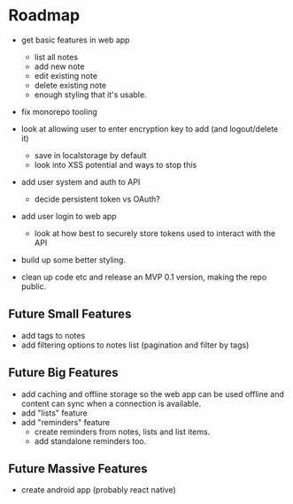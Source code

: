 # Roadmap

- get basic features in web app
  - list all notes
  - add new note
  - edit existing note
  - delete existing note
  - enough styling that it's usable.

- fix monorepo tooling

- look at allowing user to enter encryption key to add (and logout/delete it)
  - save in localstorage by default
  - look into XSS potential and ways to stop this

- add user system and auth to API
  - decide persistent token vs OAuth?

- add user login to web app
  - look at how best to securely store tokens used to interact with the API

- build up some better styling.

- clean up code etc and release an MVP 0.1 version, making the repo public.

## Future Small Features
- add tags to notes
- add filtering options to notes list (pagination and filter by tags)

## Future Big Features
- add caching and offline storage so the web app can be used offline and content can sync when a connection is available.
- add "lists" feature
- add "reminders" feature
  - create reminders from notes, lists and list items.
  - add standalone reminders too.

## Future Massive Features
- create android app (probably react native)
